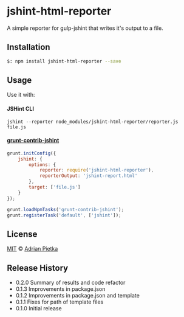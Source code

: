 jshint-html-reporter
====================

A simple reporter for gulp-jshint that writes it's output to a file.

## Installation

```bash
$: npm install jshint-html-reporter --save
```

## Usage

Use it with:

#### JSHint CLI

```
jshint --reporter node_modules/jshint-html-reporter/reporter.js file.js
```

#### [grunt-contrib-jshint](https://github.com/gruntjs/grunt-contrib-jshint)

```js
grunt.initConfig({
	jshint: {
		options: {
			reporter: require('jshint-html-reporter'),
			reporterOutput: 'jshint-report.html'
		},
		target: ['file.js']
	}
});

grunt.loadNpmTasks('grunt-contrib-jshint');
grunt.registerTask('default', ['jshint']);
```

## License

[MIT](http://opensource.org/licenses/MIT) © [Adrian Pietka](http://adrian.pietka.info)

## Release History

* 0.2.0 Summary of results and code refactor
* 0.1.3 Improvements in package.json
* 0.1.2 Improvements in package.json and template
* 0.1.1 Fixes for path of template files
* 0.1.0 Initial release